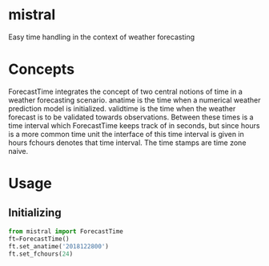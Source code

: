 # mistral
Easy time handling in the context of weather forecasting

# Concepts

ForecastTime integrates the concept of two central notions of time in a weather forecasting scenario.
anatime is the time when a numerical weather prediction model is initialized.
validtime is the time when the weather forecast is to be validated towards observations.
Between these times is a time interval which ForecastTime keeps track of in seconds, but
since hours is a more common time unit the interface of this time interval is given in hours
fchours denotes that time interval.
The time stamps are time zone naive.

# Usage

## Initializing

~~~~python
from mistral import ForecastTime
ft=ForecastTime()
ft.set_anatime('2018122800')
ft.set_fchours(24)
~~~~

